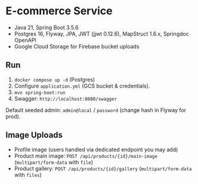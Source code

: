 # E-commerce Service

- Java 21, Spring Boot 3.5.6
- Postgres 16, Flyway, JPA, JWT (jjwt 0.12.6), MapStruct 1.6.x, Springdoc OpenAPI
- Google Cloud Storage for Firebase bucket uploads

## Run

1) `docker compose up -d` (Postgres)
2) Configure `application.yml` (GCS bucket & credentials).
3) `mvn spring-boot:run`
4) Swagger: `http://localhost:8080/swagger`

Default seeded admin: `admin@local` / `password` (change hash in Flyway for prod).

## Image Uploads

- Profile image (users handled via dedicated endpoint you may add)
- Product main image: `POST /api/products/{id}/main-image` (`multipart/form-data` with `file`)
- Product gallery: `POST /api/products/{id}/gallery` (`multipart/form-data` with `files`)

